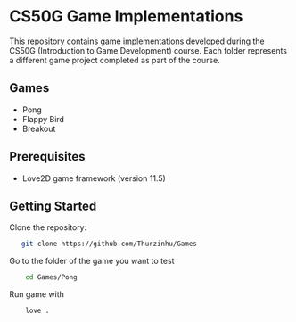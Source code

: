# CS50G Game Implementations

This repository contains game implementations developed during the CS50G (Introduction to Game Development) course. Each folder represents a different game project completed as part of the course.

## Games

- Pong
- Flappy Bird
- Breakout

## Prerequisites

- Love2D game framework (version 11.5)

## Getting Started

Clone the repository:
~~~bash
   git clone https://github.com/Thurzinhu/Games
~~~

Go to the folder of the game you want to test 
~~~bash
    cd Games/Pong
~~~

Run game with
~~~bash
    love .
~~~